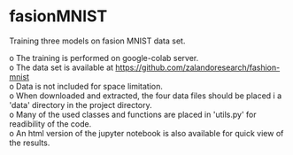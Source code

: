 # fasionMNIST
Training three models on fasion MNIST data set.  

o The training is performed on google-colab server.  
o The data set is available at https://github.com/zalandoresearch/fashion-mnist  
o Data is not included for space limitation.  
o When downloaded and extracted, the four data files should be placed i a 'data' directory in the project directory.  
o Many of the used classes and functions are placed in 'utils.py' for readibility of the code.  
o An html version of the jupyter notebook is also available for quick view of the results.
